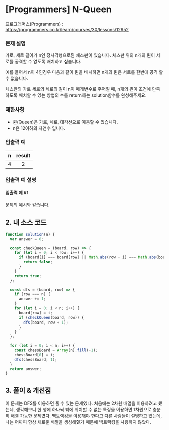 # [Programmers] N-Queen

프로그래머스(Programmers) : https://programmers.co.kr/learn/courses/30/lessons/12952

### 문제 설명

가로, 세로 길이가 n인 정사각형으로된 체스판이 있습니다. 체스판 위의 n개의 퀸이 서로를 공격할 수 없도록 배치하고 싶습니다.

예를 들어서 n이 4인경우 다음과 같이 퀸을 배치하면 n개의 퀸은 서로를 한번에 공격 할 수 없습니다.

체스판의 가로 세로의 세로의 길이 n이 매개변수로 주어질 때, n개의 퀸이 조건에 만족 하도록 배치할 수 있는 방법의 수를 return하는 solution함수를 완성해주세요.

### 제한사항

- 퀸(Queen)은 가로, 세로, 대각선으로 이동할 수 있습니다.
- n은 12이하의 자연수 입니다.

### 입출력 예

|  n  | result |
| :-: | :----: |
|  4  |   2    |

### 입출력 예 설명

#### 입출력 예 #1

문제의 예시와 같습니다.

## 2. 내 소스 코드

```javascript
function solution(n) {
  var answer = 0;

  const checkQueen = (board, row) => {
    for (let i = 0; i < row; i++) {
      if (board[i] === board[row] || Math.abs(row - i) === Math.abs(board[row] - board[i])) {
        return false;
      }
    }
    return true;
  };

  const dfs = (board, row) => {
    if (row === n) {
      answer += 1;
    }
    for (let i = 0; i < n; i++) {
      board[row] = i;
      if (checkQueen(board, row)) {
        dfs(board, row + 1);
      }
    }
  };

  for (let i = 0; i < n; i++) {
    const chessBoard = Array(n).fill(-1);
    chessBoard[0] = i;
    dfs(chessBoard, 1);
  }
  return answer;
}
```

## 3. 풀이 & 개선점

이 문제는 DFS를 이용하면 풀 수 있는 문제였다. 처음에는 2차원 배열을 이용하려고 했는데, 생각해보니 한 행에 하나씩 밖에 위치할 수 없는 특징을 이용하면 1차원으로 충분히 해결 가능한 문제였다.
백트랙킹을 이용해야 한다고 다른 사람들이 설명하고 있는데, 나는 어짜피 항상 새로운 배열을 생성해줬기 때문에 백트랙킹을 사용하지 않았다. 
